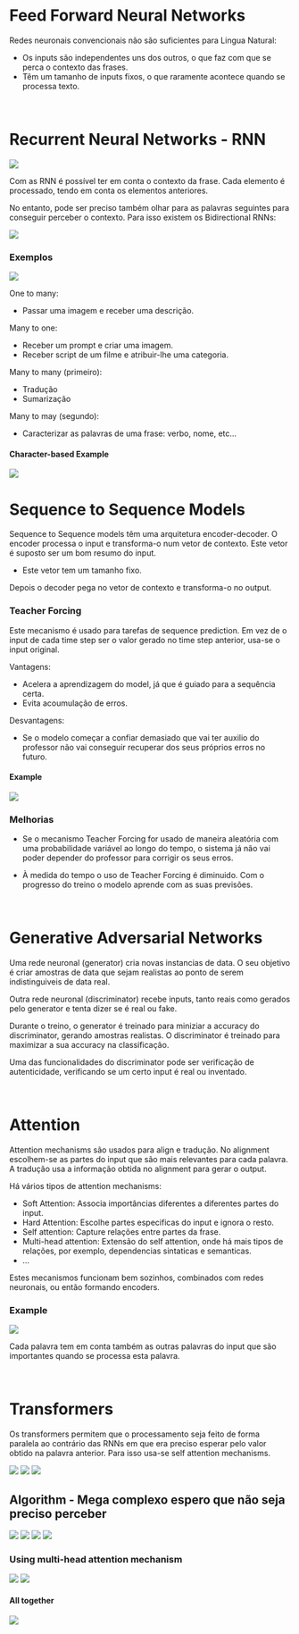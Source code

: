 # Feed Forward Neural Networks

Redes neuronais convencionais não são suficientes para Lingua Natural:

- Os inputs são independentes uns dos outros, o que faz com que se perca o contexto das frases.
- Têm um tamanho de inputs fixos, o que raramente acontece quando se processa texto.

<br>

# Recurrent Neural Networks - RNN

<img src="Imagens/Aula6 RNN.png">

Com as RNN é possível ter em conta o contexto da frase. Cada elemento é processado, tendo em conta os elementos anteriores.

No entanto, pode ser preciso também olhar para as palavras seguintes para conseguir perceber o contexto. Para isso existem os Bidirectional RNNs:

<img src="Imagens/Aula6 Bidirectional RNNs.png">

### Exemplos

<img src="Imagens/Aula6 RNN examples.png">

One to many:

- Passar uma imagem e receber uma descrição.

Many to one:

- Receber um prompt e criar uma imagem.
- Receber script de um filme e atribuir-lhe uma categoria.

Many to many (primeiro):

- Tradução
- Sumarização

Many to may (segundo):

- Caracterizar as palavras de uma frase: verbo, nome, etc...

#### Character-based Example

<img src="Imagens/Aula6 Character-based example.png">

<br>

# Sequence to Sequence Models

Sequence to Sequence models têm uma arquitetura encoder-decoder. O encoder processa o input e transforma-o num vetor de contexto. Este vetor é suposto ser um bom resumo do input.

- Este vetor tem um tamanho fixo.

Depois o decoder pega no vetor de contexto e transforma-o no output.

### Teacher Forcing

Este mecanismo é usado para tarefas de sequence prediction. Em vez de o input de cada time step ser o valor gerado no time step anterior, usa-se o input original.

Vantagens:

- Acelera a aprendizagem do model, já que é guiado para a sequência certa.
- Evita acoumulação de erros.

Desvantagens:

- Se o modelo começar a confiar demasiado que vai ter auxilio do professor não vai conseguir recuperar dos seus próprios erros no futuro.

#### Example

<img src="Imagens/Aula6 Teacher Forcing.png">

### Melhorias

- Se o mecanismo Teacher Forcing for usado de maneira aleatória com uma probabilidade variável ao longo do tempo, o sistema já não vai poder depender do professor para corrigir os seus erros.

- À medida do tempo o uso de Teacher Forcing é diminuido. Com o progresso do treino o modelo aprende com as suas previsões.

<br>

# Generative Adversarial Networks

Uma rede neuronal (generator) cria novas instancias de data. O seu objetivo é criar amostras de data que sejam realistas ao ponto de serem indistinguiveis de data real.

Outra rede neuronal (discriminator) recebe inputs, tanto reais como gerados pelo generator e tenta dizer se é real ou fake.

Durante o treino, o generator é treinado para miniziar a accuracy do discriminator, gerando amostras realistas. O discriminator é treinado para maximizar a sua accuracy na classificação.

Uma das funcionalidades do discriminator pode ser verificação de autenticidade, verificando se um certo input é real ou inventado.

<br>

# Attention

Attention mechanisms são usados para align e tradução. No alignment escolhem-se as partes do input que são mais relevantes para cada palavra. A tradução usa a informação obtida no alignment para gerar o output.

Há vários tipos de attention mechanisms:

- Soft Attention: Associa importâncias diferentes a diferentes partes do input.
- Hard Attention: Escolhe partes especificas do input e ignora o resto.
- Self attention: Capture relações entre partes da frase.
- Multi-head attention: Extensão do self attention, onde há mais tipos de relações, por exemplo, dependencias sintaticas e semanticas.
- ...

Estes mecanismos funcionam bem sozinhos, combinados com redes neuronais, ou então formando encoders.

### Example

<img src="Imagens/Aula6 attention mechanisms example.png">

Cada palavra tem em conta também as outras palavras do input que são importantes quando se processa esta palavra.

<br>

# Transformers

Os transformers permitem que o processamento seja feito de forma paralela ao contrário das RNNs em que era preciso esperar pelo valor obtido na palavra anterior. Para isso usa-se self attention mechanisms.

<img src="Imagens/Aula6 transformers.png">

<img src="Imagens/Aula6 transformers 2.png">

<img src="Imagens/Aula6 transformers 3.png">

<br>

## Algorithm - Mega complexo espero que não seja preciso perceber

<img src="Imagens/Aula6 transformers algorithm1.png">

<img src="Imagens/Aula6 transformers algorithm2.png">

<img src="Imagens/Aula6 transformers algorithm3.png">

<img src="Imagens/Aula6 transformers algorithm4.png">

### Using multi-head attention mechanism

<img src="Imagens/Aula6 transformers algorithm5.png">

<img src="Imagens/Aula6 transformers algorithm6.png">

<br>

#### All together

<img src="Imagens/Aula6 transformers algorithm all together.png">
